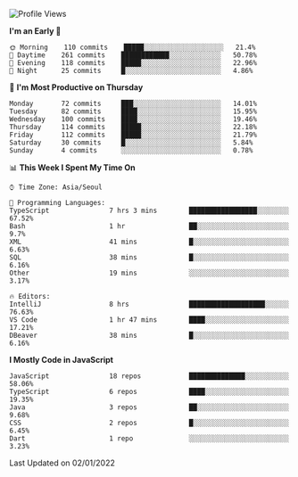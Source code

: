 <!--START_SECTION:waka-->
![Profile Views](http://img.shields.io/badge/Profile%20Views-141-blue)

**I'm an Early 🐤** 

```text
🌞 Morning    110 commits    █████░░░░░░░░░░░░░░░░░░░░   21.4% 
🌆 Daytime    261 commits    ████████████░░░░░░░░░░░░░   50.78% 
🌃 Evening    118 commits    █████░░░░░░░░░░░░░░░░░░░░   22.96% 
🌙 Night      25 commits     █░░░░░░░░░░░░░░░░░░░░░░░░   4.86%

```
📅 **I'm Most Productive on Thursday** 

```text
Monday       72 commits     ███░░░░░░░░░░░░░░░░░░░░░░   14.01% 
Tuesday      82 commits     ████░░░░░░░░░░░░░░░░░░░░░   15.95% 
Wednesday    100 commits    ████░░░░░░░░░░░░░░░░░░░░░   19.46% 
Thursday     114 commits    █████░░░░░░░░░░░░░░░░░░░░   22.18% 
Friday       112 commits    █████░░░░░░░░░░░░░░░░░░░░   21.79% 
Saturday     30 commits     █░░░░░░░░░░░░░░░░░░░░░░░░   5.84% 
Sunday       4 commits      ░░░░░░░░░░░░░░░░░░░░░░░░░   0.78%

```


📊 **This Week I Spent My Time On** 

```text
⌚︎ Time Zone: Asia/Seoul

💬 Programming Languages: 
TypeScript               7 hrs 3 mins        █████████████████░░░░░░░░   67.52% 
Bash                     1 hr                ██░░░░░░░░░░░░░░░░░░░░░░░   9.7% 
XML                      41 mins             █░░░░░░░░░░░░░░░░░░░░░░░░   6.63% 
SQL                      38 mins             █░░░░░░░░░░░░░░░░░░░░░░░░   6.16% 
Other                    19 mins             ░░░░░░░░░░░░░░░░░░░░░░░░░   3.17%

🔥 Editors: 
IntelliJ                 8 hrs               ███████████████████░░░░░░   76.63% 
VS Code                  1 hr 47 mins        ████░░░░░░░░░░░░░░░░░░░░░   17.21% 
DBeaver                  38 mins             █░░░░░░░░░░░░░░░░░░░░░░░░   6.16%

```

**I Mostly Code in JavaScript** 

```text
JavaScript               18 repos            ██████████████░░░░░░░░░░░   58.06% 
TypeScript               6 repos             ████░░░░░░░░░░░░░░░░░░░░░   19.35% 
Java                     3 repos             ██░░░░░░░░░░░░░░░░░░░░░░░   9.68% 
CSS                      2 repos             █░░░░░░░░░░░░░░░░░░░░░░░░   6.45% 
Dart                     1 repo              ░░░░░░░░░░░░░░░░░░░░░░░░░   3.23%

```



 Last Updated on 02/01/2022
<!--END_SECTION:waka-->
